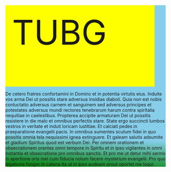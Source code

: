<div class="jumbotron" style="background: linear-gradient(183deg, skyblue 80%, green) center no-repeat; background-size: cover; ">
  <div class="container text-center">
    <div style="font-size: 80pt; background: yellow; color: carmine; width: 4em; height: 2em; padding: 0.2em">TUBG</div>
      <p>De cetero fratres confortamini in Domino et in potentia virtutis eius. Induite vos arma Dei ut possitis stare adversus insidias diaboli. Quia non est nobis conluctatio adversus carnem et sanguinem sed adversus principes et potestates adversus mundi rectores tenebrarum harum contra spiritalia nequitiae in caelestibus. Propterea accipite armaturam Dei ut possitis resistere in die malo et omnibus perfectis stare. State ergo succincti lumbos vestros in veritate et induti loricam iustitiae. Et calciati pedes in praeparatione evangelii pacis. In omnibus sumentes scutum fidei in quo possitis omnia tela nequissimi ignea extinguere. Et galeam salutis adsumite et gladium Spiritus quod est verbum Dei. Per omnem orationem et obsecrationem orantes omni tempore in Spiritu et in ipso vigilantes in omni instantia et obsecratione pro omnibus sanctis. Et pro me ut detur mihi sermo in apertione oris mei cum fiducia notum facere mysterium evangelii. Pro quo legatione fungor in catena ita ut in ipso audeam prout oportet me loqui.</p>
    </div>
</div>
